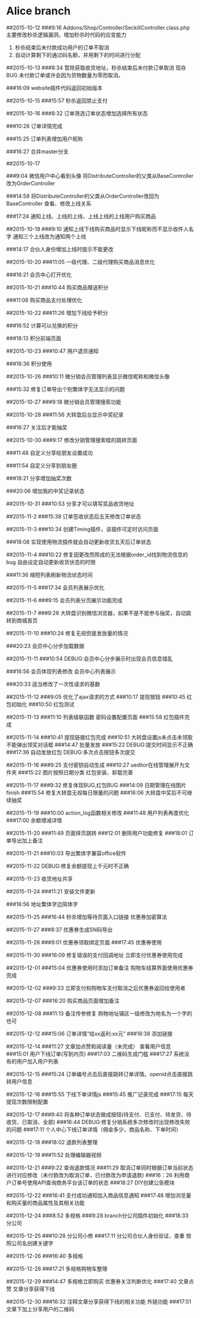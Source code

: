 # Alice branch
##2015-10-12
###9:16
Addons/Shop/Controller/SeckillController.class.php
主要修改秒杀逻辑漏洞，增加秒杀时代码的应变能力
 1. 秒杀结束后未付款成功用户的订单不取消
 2. 自动计算剩下的通过码名额，并用剩下的时间进行分配

##2015-10-13
###8:34
暂除获取收货地址，秒杀结束后未付款订单取消
现存BUG
未付款订单或许会因为货物数量为零而取消。

###16:09
website插件代码返回初始版本

##2015-10-15
###15:57
秒杀返回禁止支付

##2015-10-16
###8:32
订单筛选订单状态增加选择所有状态

###10:28
订单详情完成

###15:25
订单列表增加用户昵称

###16:27
合并master分支

##2015-10-17

###9:04
微信用户中心看到头像
将DistributeController的父类从BaseController改为OrderController

###14:58
将DistributeController的父类从OrderController改回为BaseController
查看、修改上线关系

###17:24
通知上线、上线的上线、上线上线的上线用户购买商品

##2015-10-19
###9:10
通知上线下线购买商品时显示下线昵称而不显示收件人名字
通知三个上线改为通知两个上线
 
###14:17
合伙人身份增加上线时提示不能更改

##2015-10-20
###11:05
一级代理、二级代理购买商品消息优化

###16:21
会员中心打开优化

##2015-10-21
###10:44
购买商品赠送积分

###11:06
购买商品支付处理优化

##2015-10-22
###11:26
增加下线给予积分

###16:52
计算可以兑换的积分

###18:13
积分前端页面

##2015-10-23
###10:47
用户退货通知

###16:36
积分使用

##2015-10-26
###10:11
微分销会员管理列表显示微信昵称和微信头像

###15:32
修复订单导出个别繁体字无法显示的问题

##2015-10-27
###9:18
微分销会员管理搜索功能

##2015-10-28
###11:56
大转盘后台显示中奖纪录

###16:27
关注后才能抽奖

##2015-10-30
###9:17
修改分销管理搜索框的跳转页面

###11:48
自定义分享给朋友设置成功

###11:54
自定义分享到朋友圈

###18:21
分享增加抽奖次数

###20:06
增加我的中奖记录状态

##2015-10-31
###10:53
分享才可以填写奖品收货地址

##2015-11-2
###15:38
订单签收状态后五天修改订单状态

##2015-11-3
###10:34
创建Timing插件，该插件可定时访问页面

###18:08
实现使用物流插件就会自动更新收货五天后订单状态

##2015-11-4
###10:22
修复因更改而照成的无法根据order_id找到物流信息的bug
自由设定自动更新收货状态的时限

###11:36
缩短列表刷新物流状态时间

##2015-11-5
###17:34
会员列表展示优化

##2015-11-6
###9:15
会员列表分页展示功能完成

##2015-11-7
###9:28
大转盘识别微信浏览器，如果不是不能参与抽奖，自动跳转到商城首页

##2015-11-10
###10:24
修复无视但是发放量的情况

###20:23
会员中心分步加载数据

##2015-11-11
###10:54
DEBUG:会员中心分步展示时出现会员信息错乱

###16:56
会员体现列表修改
会员中心列表展示

###20:33
适当修改了一次性请求的基数

##2015-11-12
###9:05
优化了ajax请求的方式
###10:17
提现按钮
###10:45
红包初始化
###10:50
红包测试

##2015-11-13
###11:10
列表级联函数
密码设置配置页面
###15:58
红包插件完成

##2015-11-14
###10:41
提现链接红包完成
###10:51
大转盘设置js未点击未领取不能弹出领奖对话框
###14:47
批量发放
###15:22
DEBUG:提交时间显示不正确
###17:36
自动发放红包
DEBUG:多次点击按钮多次提交

##2015-11-16
###9:25
支付密钥自动生成
###10:27
ueditor在线管理展开为文件夹
###15:22
图片按照日期分类
红包安装、卸载完善

##2015-11-17
###9:32
修复体现BUG,红包BUG
###14:09
日期管理在线图片finish
###15:54
修复大转盘无视每日限量的问题
###16:06
大转盘中奖后不可继续抽奖

##2015-11-19
###10:00
action_log函数相关修改
###11:48
用户列表再度优化
###17:00
余额增减详情

##2015-11-20
###11:49
页面择页跳转
###12:01
删除用户功能修复
###18:01
订单导出加上备注

##2015-11-21
###10:03
导出繁体字兼容office软件

##2015-11-22
DEBUG:修复余额提现上千元时不正确

##2015-11-23
收货地址共享

##2015-11-24
###11:21
安装文件更新

###16:56
地址繁体字边简体字

##2015-11-25
###16:44
秒杀增加等待页面入口链接
优惠券加密算法

##2015-11-27
###8:37
优惠券生成SN码导出

##2015-11-28
###9:01
优惠券领取绑定页面
###17:45
优惠券使用

##2015-11-30
###16:09
修复错误的支付回调地址
立即支付优惠券使用完成

##2015-12-01
###15:04
优惠券使用时添加订单备注
购物车结算界面使用优惠券完成

##2015-12-02
###9:33
立即支付和购物车支付取消之后优惠券返回给使用者

##2015-12-07
###16:20
购买商品页面增加备注

##2015-12-08
###11:13
备注传参修复
购物地址镇区一级修改为地名为一个字的也可

##2015-12-12
###15:06
订单详情“给xx返利:xx元”
###16:38
添加链接

##2015-12-14
###11:27
文章加点赞和阅读量（未完成）
查看用户信息
###15:01
用户下线订单(写到内页)
###17:03
二维码生成门槛
###17:27
系统没有的用户加入用户列表

##2015-12-15
###15:24
订单编号点击后直接跳转订单详情。openid点击直接跳转用户信息

##2015-12-16
###15:55
下线下单详情js
###15:45
推广记录完成
###17:15
每天提现次数限制配置

##2015-12-17
###9:40
将各种订单状态做成按钮(待支付、已支付、待发货、待收货、已取消、全部)
###16:44
DEBUG:修复分销系统多次修改时出现修改失败的问题
###17:11
个人中心下线订单详情（佣金多少，商品名称、下单时间）

##2015-12-18
###18:02
退款列表整理

##2015-12-19
###11:52
处理编辑器视频

##2015-12-21
###9:22
查询退款情况
###11:29
取消订单同时根据订单当前状态进行对应修改（未付款改为取消订单，已付款改为申请退款)
###16：26
利用商户订单号使用API查询商务平台该订单的状态
###18:27
DIY创建公告模块

##2015-12-22
###16:41
支付成功通知加入商品信息通知
###17:48
增加浏览量和购买量的商品属性及其相关功能

##2015-12-24
###8:52
多规格
###9:28
branch分公司插件初始化
###18:33
分公司

##2015-12-25
###10:28
分公司小修
###17:11
分公司合伙人身份验证、查重
按照公司名创建关键字

##2015-12-26
###16:40
多规格

##2015-12-28
###17:21
多规格购物车整理

##2015-12-29
###14:47
多规格立即购买
优惠券关注判断优化
###17:40
文章点赞
文章分享获得下线

##2015-12-30
###16:32
注释文章分享获得下线的相关功能
外链功能
###17:51
文章下加上分享用户的二维码